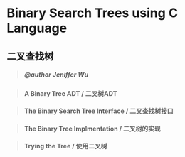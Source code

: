 # Binary Search Trees using C Language

## 二叉查找树
> ##### @author Jeniffer Wu

> #### A Binary Tree ADT / 二叉树ADT

> #### The Binary Search Tree Interface / 二叉查找树接口

> #### The Binary Tree Implmentation / 二叉树的实现

> #### Trying the Tree / 使用二叉树
